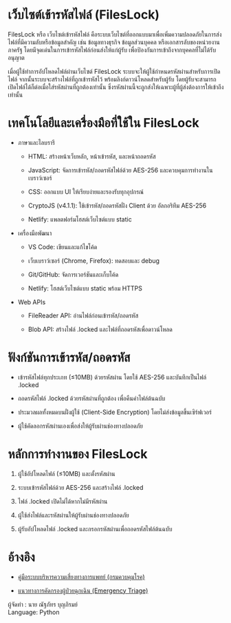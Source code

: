 # เว็บไซต์เข้ารหัสไฟล์ (FilesLock)
FilesLock หรือ เว็บไซต์เข้ารหัสไฟล์ คือระบบเว็บไซต์ที่ออกแบบมาเพื่อเพิ่มความปลอดภัยในการส่งไฟล์ที่มีความลับหรือข้อมูลสำคัญ เช่น ข้อมูลทางธุรกิจ ข้อมูลส่วนบุคคล หรือเอกสารลับของหน่วยงานภาครัฐ โดยมีจุดเด่นในการเข้ารหัสไฟล์ก่อนส่งให้แก่ผู้รับ เพื่อป้องกันการเข้าถึงจากบุคคลที่ไม่ได้รับอนุญาต

เมื่อผู้ใช้ทำการอัปโหลดไฟล์ผ่านเว็บไซต์ FilesLock ระบบจะให้ผู้ใช้กำหนดรหัสผ่านสำหรับการเปิดไฟล์ จากนั้นระบบจะสร้างไฟล์ที่ถูกเข้ารหัสไว้ พร้อมลิงก์ดาวน์โหลดสำหรับผู้รับ โดยผู้รับจะสามารถเปิดไฟล์ได้ก็ต่อเมื่อใส่รหัสผ่านที่ถูกต้องเท่านั้น ซึ่งรหัสผ่านนี้จะถูกส่งให้เฉพาะผู้ที่ผู้ส่งต้องการให้เข้าถึงเท่านั้น

# เทคโนโลยีและเครื่องมือที่ใช้ใน FilesLock
- ภาษาและไลบรารี
  - HTML: สร้างหน้าเว็บหลัก, หน้าเข้ารหัส, และหน้าถอดรหัส
    
  - JavaScript: จัดการเข้ารหัส/ถอดรหัสไฟล์ด้วย AES-256 และควบคุมการทำงานในเบราว์เซอร์
    
  - CSS: ออกแบบ UI ให้เรียบง่ายและรองรับทุกอุปกรณ์
    
  - CryptoJS (v4.1.1): ใช้เข้ารหัส/ถอดรหัสฝั่ง Client ด้วย  อัลกอริทึม AES-256
    
  - Netlify: แพลตฟอร์มโฮสต์เว็บไซต์แบบ static

- เครื่องมือพัฒนา
  - VS Code: เขียนและแก้ไขโค้ด
    
  - เว็บเบราว์เซอร์ (Chrome, Firefox): ทดสอบและ debug
    
  - Git/GitHub: จัดการเวอร์ชันและเก็บโค้ด
    
  - Netlify: โฮสต์เว็บไซต์แบบ static พร้อม HTTPS
    
    
- Web APIs
  - FileReader API: อ่านไฟล์ก่อนเข้ารหัส/ถอดรหัส
    
  - Blob API: สร้างไฟล์ .locked และไฟล์ที่ถอดรหัสเพื่อดาวน์โหลด

# ฟังก์ชันการเข้ารหัส/ถอดรหัส
- เข้ารหัสไฟล์ทุกประเภท (≤10MB) ด้วยรหัสผ่าน โดยใช้ AES-256 และบันทึกเป็นไฟล์ .locked
  
- ถอดรหัสไฟล์ .locked ด้วยรหัสผ่านที่ถูกต้อง เพื่อคืนค่าไฟล์ต้นฉบับ
  
- ประมวลผลทั้งหมดบนฝั่งผู้ใช้ (Client-Side Encryption) โดยไม่ส่งข้อมูลขึ้นเซิร์ฟเวอร์
  
- ผู้ใช้คัดลอกรหัสผ่านเองเพื่อส่งให้ผู้รับผ่านช่องทางปลอดภัย

# หลักการทำงานของ FilesLock
1. ผู้ใช้อัปโหลดไฟล์ (≤10MB) และตั้งรหัสผ่าน
   
2. ระบบเข้ารหัสไฟล์ด้วย AES-256 และสร้างไฟล์ .locked
   
3. ไฟล์ .locked เปิดไม่ได้หากไม่มีรหัสผ่าน
   
4. ผู้ใช้ส่งไฟล์และรหัสผ่านให้ผู้รับผ่านช่องทางปลอดภัย
   
5. ผู้รับอัปโหลดไฟล์ .locked และกรอกรหัสผ่านเพื่อถอดรหัสไฟล์ต้นฉบับ
    
# อ้างอิง
- [คู่มือระบบบริหารความเสี่ยงทางการแพทย์ (กรมควบคุมโรค)](
https://ddc.moph.go.th/uploads/ckeditor2//files/SP%20%E0%B8%84%E0%B8%B9%E0%B9%88%E0%B8%A1%E0%B8%B7%E0%B8%AD%E0%B8%A3%E0%B8%B0%E0%B8%9A%E0%B8%9A%E0%B8%9A%E0%B8%A3%E0%B8%B4%E0%B8%AB%E0%B8%B2%E0%B8%A3%E0%B8%84%E0%B8%A7%E0%B8%B2%E0%B8%A1%E0%B9%80%E0%B8%AA%E0%B8%B5%E0%B9%88%E0%B8%A2%E0%B8%87.pdf)

- [แนวทางการคัดกรองผู้ป่วยฉุกเฉิน (Emergency Triage)](
https://skko.moph.go.th/dward/document_file/h_nikomnamoun/training_file_name/20230925100821_1483201537.pdf)


ผู้จัดทำ : นาย ณัฐภัทร บุญภิรมย์  
Language: Python
